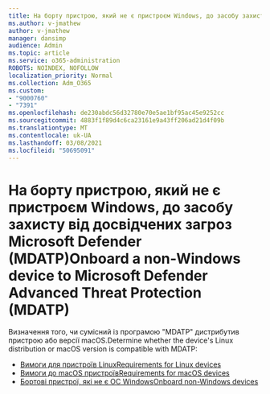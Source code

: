 ```yaml
---
title: На борту пристрою, який не є пристроєм Windows, до засобу захисту від досвідчених загроз Microsoft Defender (MDATP)
ms.author: v-jmathew
author: v-jmathew
manager: dansimp
audience: Admin
ms.topic: article
ms.service: o365-administration
ROBOTS: NOINDEX, NOFOLLOW
localization_priority: Normal
ms.collection: Adm_O365
ms.custom:
- "9000760"
- "7391"
ms.openlocfilehash: de230abdc56d32780e70e5ae1bf95ac45e9252cc
ms.sourcegitcommit: 4883f1f89d4c6ca23161e9a43ff206ad21d4f09b
ms.translationtype: MT
ms.contentlocale: uk-UA
ms.lasthandoff: 03/08/2021
ms.locfileid: "50695091"
---
```

# <a name="onboard-a-non-windows-device-to-microsoft-defender-advanced-threat-protection-mdatp"></a><span data-ttu-id="bad0c-102">На борту пристрою, який не є пристроєм Windows, до засобу захисту від досвідчених загроз Microsoft Defender (MDATP)</span><span class="sxs-lookup"><span data-stu-id="bad0c-102">Onboard a non-Windows device to Microsoft Defender Advanced Threat Protection (MDATP)</span></span>

<span data-ttu-id="bad0c-103">Визначення того, чи сумісний із програмою "MDATP" дистрибутив пристрою або версії macOS.</span><span class="sxs-lookup"><span data-stu-id="bad0c-103">Determine whether the device's Linux distribution or macOS version is compatible with MDATP:</span></span>

- [<span data-ttu-id="bad0c-104">Вимоги для пристроїв Linux</span><span class="sxs-lookup"><span data-stu-id="bad0c-104">Requirements for Linux devices</span></span>](https://go.microsoft.com/fwlink/?linkid=2143462)
- [<span data-ttu-id="bad0c-105">Вимоги до macOS пристроїв</span><span class="sxs-lookup"><span data-stu-id="bad0c-105">Requirements for macOS devices</span></span>](https://go.microsoft.com/fwlink/?linkid=2143461)
- [<span data-ttu-id="bad0c-106">Бортові пристрої, які не є ОС Windows</span><span class="sxs-lookup"><span data-stu-id="bad0c-106">Onboard non-Windows devices</span></span>](https://go.microsoft.com/fwlink/?linkid=2143628)
